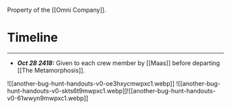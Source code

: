 Property of the [[Omni Company]].
# Timeline
---
* ***Oct 28 2418:*** Given to each crew member by [[Maas]] before departing [[The Metamorphosis]].

![[another-bug-hunt-handouts-v0-oe3hxycmwpxc1.webp]]
![[another-bug-hunt-handouts-v0-skts6t9mwpxc1.webp]]![[another-bug-hunt-handouts-v0-61wwyn9mwpxc1.webp]]